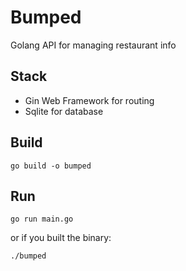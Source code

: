 # Bumped
Golang API for managing restaurant info

## Stack
* Gin Web Framework for routing
* Sqlite for database

## Build
```
go build -o bumped
```

## Run
```
go run main.go
```

or if you built the binary:
```
./bumped
```
